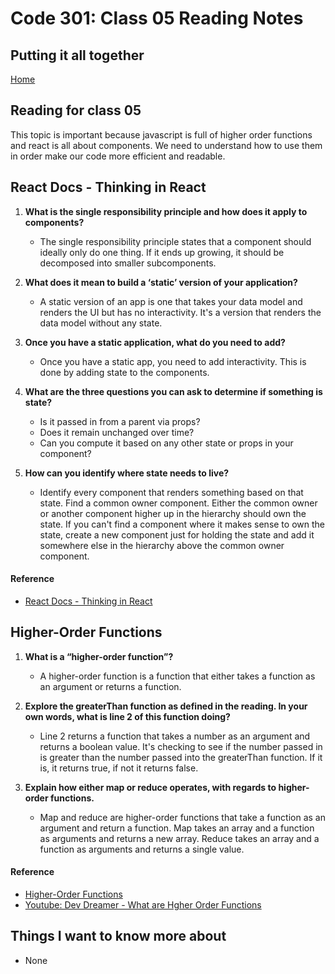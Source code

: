 # Code 301: Class 05 Reading Notes

## Putting it all together

[Home](https://mtorres6739.github.io/reading-notes/)

## Reading for class 05

This topic is important because javascript is full of higher order functions and react is all about components. We need to understand how to use them in order make our code more efficient and readable.


## React Docs - Thinking in React

1. **What is the single responsibility principle and how does it apply to components?**

    - The single responsibility principle states that a component should ideally only do one thing.  If it ends up growing, it should be decomposed into smaller subcomponents.

2. **What does it mean to build a ‘static’ version of your application?**

    - A static version of an app is one that takes your data model and renders the UI but has no interactivity.  It's a version that renders the data model without any state.

3. **Once you have a static application, what do you need to add?**

    - Once you have a static app, you need to add interactivity.  This is done by adding state to the components.

4. **What are the three questions you can ask to determine if something is state?**

    - Is it passed in from a parent via props?
    - Does it remain unchanged over time?
    - Can you compute it based on any other state or props in your component?

5. **How can you identify where state needs to live?**

    - Identify every component that renders something based on that state. Find a common owner component. Either the common owner or another component higher up in the hierarchy should own the state.  If you can't find a component where it makes sense to own the state, create a new component just for holding the state and add it somewhere else in the hierarchy above the common owner component.


#### Reference

- [React Docs - Thinking in React](https://reactjs.org/docs/thinking-in-react.html)

## Higher-Order Functions

1. **What is a “higher-order function”?**

    - A higher-order function is a function that either takes a function as an argument or returns a function.

2. **Explore the greaterThan function as defined in the reading. In your own words, what is line 2 of this function doing?**

    - Line 2 returns a function that takes a number as an argument and returns a boolean value. It's checking to see if the number passed in is greater than the number passed into the greaterThan function. If it is, it returns true, if not it returns false.

3. **Explain how either map or reduce operates, with regards to higher-order functions.**

    - Map and reduce are higher-order functions that take a function as an argument and return a function. Map takes an array and a function as arguments and returns a new array.  Reduce takes an array and a function as arguments and returns a single value.


#### Reference

- [Higher-Order Functions](https://eloquentjavascript.net/05_higher_order.html)
- [Youtube: Dev Dreamer - What are Hgher Order Functions](https://youtu.be/9E8Ih8sVy3M)

## Things I want to know more about
  - None
